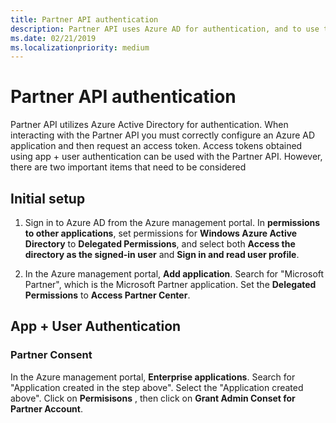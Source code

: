 ```yaml
---
title: Partner API authentication
description: Partner API uses Azure AD for authentication, and to use the Partner APIs you must configure your authentication settings correctly.
ms.date: 02/21/2019
ms.localizationpriority: medium
---
```


# Partner API authentication

Partner API utilizes Azure Active Directory for authentication. When interacting with the Partner API you must correctly configure an Azure AD application and then request an access token. Access tokens obtained using app + user authentication can be used with the Partner API. However, there are two important items that need to be considered

## Initial setup

1. Sign in to Azure AD from the Azure management portal. In **permissions to other applications**, set permissions for **Windows Azure Active Directory** to **Delegated Permissions**, and select both **Access the directory as the signed-in user** and **Sign in and read user profile**.

2. In the Azure management portal, **Add application**. Search for "Microsoft Partner", which is the Microsoft Partner application. Set the **Delegated Permissions** to **Access Partner Center**. 

## App + User Authentication
### Partner Consent

In the Azure management portal, **Enterprise applications**. Search for "Application created in the step above". Select the "Application created above". Click on **Permisisons** , then click on **Grant Admin Conset for Partner Account**.